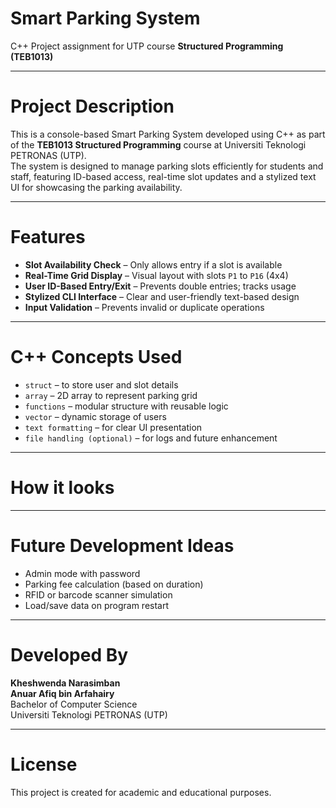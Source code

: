 # Smart Parking System
C++ Project assignment for UTP course **Structured Programming (TEB1013)**
_ _ _

# Project Description
This is a console-based Smart Parking System developed using C++ as part of the **TEB1013 Structured Programming** course at Universiti Teknologi PETRONAS (UTP).  
The system is designed to manage parking slots efficiently for students and staff, featuring ID-based access, real-time slot updates and a stylized text UI for showcasing the parking availability.
_ _ _

# Features
- **Slot Availability Check** – Only allows entry if a slot is available
- **Real-Time Grid Display** – Visual layout with slots `P1` to `P16` (4x4)
- **User ID-Based Entry/Exit** – Prevents double entries; tracks usage
- **Stylized CLI Interface** – Clear and user-friendly text-based design
- **Input Validation** – Prevents invalid or duplicate operations
_ _ _

# C++ Concepts Used
- `struct` – to store user and slot details  
- `array` – 2D array to represent parking grid  
- `functions` – modular structure with reusable logic  
- `vector` – dynamic storage of users  
- `text formatting` – for clear UI presentation  
- `file handling (optional)` – for logs and future enhancement
_ _ _

# How it looks

_ _ _

# Future Development Ideas 
- Admin mode with password
- Parking fee calculation (based on duration)
- RFID or barcode scanner simulation
- Load/save data on program restart
_ _ _

# Developed By
**Kheshwenda Narasimban**  
**Anuar Afiq bin Arfahairy**  
Bachelor of Computer Science  
Universiti Teknologi PETRONAS (UTP)  
_ _ _

# License
This project is created for academic and educational purposes.

